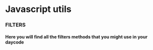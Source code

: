 # Javascript utils

### FILTERS
#### Here you will find all the filters methods that you might use in your daycode
